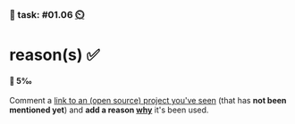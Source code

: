 ### 💪 task: #01.06 [⏲️](https://youtu.be/1gQJUjgCqrU)

# reason(s) ✅

#### 🏅 5‰

Comment a [link to an (open source) project you've seen](https://github.com/digital-sustainability/module-eoss-hs23-sandbox/issues/4) (that has **not been mentioned yet**) and **add a reason [why](https://github.com/digital-sustainability/module-eoss-ospo101/blob/main/module1/README.md#the-business-perspective)** it's been used.
